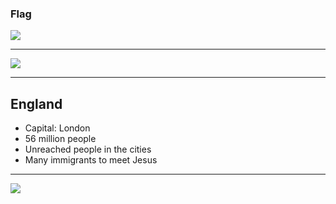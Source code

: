 ### Flag

![](https://upload.wikimedia.org/wikipedia/en/b/be/Flag_of_England.svg)

---

![](https://upload.wikimedia.org/wikipedia/commons/b/b3/England_in_the_UK_and_Europe.svg)

---

## England

-   Capital: London
-   56 million people
-   Unreached people in the cities
-   Many immigrants to meet Jesus

---

![](https://player.vimeo.com/video/37676816)

